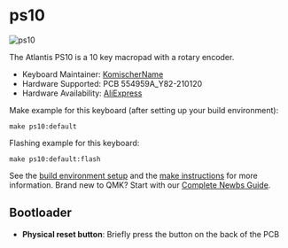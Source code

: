 # ps10

![ps10](https://i.imgur.com/KqFbLat.jpg)

The Atlantis PS10 is a 10 key macropad with a rotary encoder.

* Keyboard Maintainer: [KomischerName](https://github.com/KomischerName)
* Hardware Supported: PCB 554959A_Y82-210120
* Hardware Availability: [AliExpress](https://aliexpress.com/item/1005002864357054.html?)

Make example for this keyboard (after setting up your build environment):

    make ps10:default

Flashing example for this keyboard:

    make ps10:default:flash

See the [build environment setup](https://docs.qmk.fm/#/getting_started_build_tools) and the [make instructions](https://docs.qmk.fm/#/getting_started_make_guide) for more information. Brand new to QMK? Start with our [Complete Newbs Guide](https://docs.qmk.fm/#/newbs).

## Bootloader

* **Physical reset button**: Briefly press the button on the back of the PCB